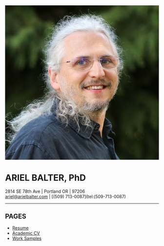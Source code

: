 ![Ariel Balter](assets/img/ArielBalterHeadshot-600x600.jpg)

ARIEL BALTER, PhD
=================

2814 SE 78th Ave | Portland OR | 97206  
[ariel@arielbalter.com](mailto:ariel@arielbalter.com) | [(509) 713-0087](tel:(509-713-0087)


----------------------------------------------------------------------------------------------


PAGES  
-----
- [Resume](#target=main&source=ariel-balter-resume.md)
- [Academic CV](#target=main&source=ariel-balter-cv.md)
- [Work Samples](#target=main&source=work-samples.md)
